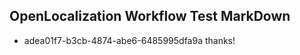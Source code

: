 ## OpenLocalization Workflow Test MarkDown
* adea01f7-b3cb-4874-abe6-6485995dfa9a thanks!

<!--HONumber=Aug16_HO3-->


